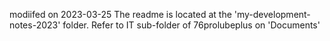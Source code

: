modiifed on 2023-03-25
The readme is located at the 'my-development-notes-2023' folder. Refer to IT sub-folder of 76prolubeplus on 'Documents'
